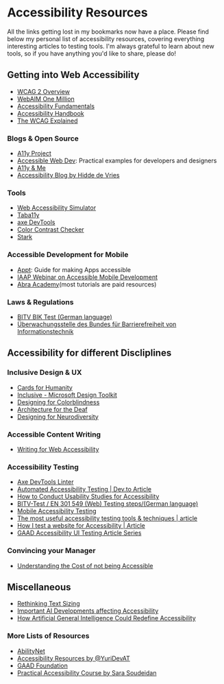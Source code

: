 # Accessibility Resources

All the links getting lost in my bookmarks now have a place. Please find below my personal list of accessibility resources, covering everything interesting articles to testing tools. I'm always grateful to learn about new tools, so if you have anything you'd like to share, please do!

## Getting into Web Accessibility

- [WCAG 2 Overview](https://www.w3.org/WAI/standards-guidelines/wcag/)
- [WebAIM One Million](https://webaim.org/projects/million/)
- [Accessibility Fundamentals](https://www.w3.org/WAI/fundamentals/)
- [Accessibility Handbook](https://accessibilityhandbook.com/)
- [The WCAG Explained](https://www.getstark.co/wcag-explained/)

### Blogs & Open Source 
- [A11y Project](https://www.a11yproject.com/)
- [Accessible Web Dev](https://accessibleweb.dev/): Practical examples for developers and designers
- [A11y & Me](https://a11y.me/)
- [Accessibility Blog by Hidde de Vries](https://hidde.blog/)

### Tools 
- [Web Accessibility Simulator](https://chromewebstore.google.com/detail/web-disability-simulator/olioanlbgbpmdlgjnnampnnlohigkjla?hl=en)
- [Taba11y](https://chromewebstore.google.com/detail/taba11y/aocppmckdocdjkphmofnklcjhdidgmga?hl=en)
- [axe DevTools](https://chromewebstore.google.com/detail/axe-devtools-web-accessib/lhdoppojpmngadmnindnejefpokejbdd?utm_source=deque.com&utm_medium=referral&utm_campaign=axe-devtools_pricing_free)
- [Color Contrast Checker](https://colourcontrast.cc/)
- [Stark](https://www.getstark.co/)

### Accessible Development for Mobile
- [Appt](https://appt.org/en/): Guide for making Apps accessible
- [IAAP Webinar on Accessible Mobile Development](https://iaap-nordic.org/en/whats-up/recorded-events/)
- [Abra Academy](https://abra.ai/products/academy)(most tutorials are paid resources)

### Laws & Regulations 

- [BITV BIK Test (German language)](https://bitvtest.de/)
- [Überwachungsstelle des Bundes für Barrierefreiheit von Informationstechnik](https://www.bfit-bund.de/DE/Downloads/downloads.html)

## Accessibility for different Discliplines

### Inclusive Design & UX

- [Cards for Humanity](https://cardsforhumanity.frog.co/)
- [Inclusive - Microsoft Design Toolkit](https://inclusive.microsoft.design/tools-and-activities/InclusiveActivityCards.pdf)
- [Designing for Colorblindness](https://uxdesign.cc/color-blindness-in-user-interfaces-66c27331b858)
- [Architecture for the Deaf](https://www.youtube.com/watch?v=FNGp1aviGvE)
- [Designing for Neurodiversity](https://dwpdigital.blog.gov.uk/2022/06/30/designing-accessible-services-dont-exclude-the-neurodiverse/)

### Accessible Content Writing

- [ Writing for Web Accessibility](https://www.w3.org/WAI/tips/writing/)

### Accessibility Testing 
- [Axe DevTools Linter](https://www.deque.com/axe/devtools/linter/)
- [Automated Accessibility Testing | Dev.to Article](https://dev.to/steady5063/automated-accessibility-part-1-linting-5378)
- [How to Conduct Usability Studies for Accessibility](https://www.nngroup.com/reports/how-to-conduct-usability-studies-accessibility/)
- [BITV-Test / EN 301 549 (Web) Testing steps/(German language)](https://bitvtest.de/pruefverfahren/bitv-20-web)
- [Mobile Accessibility Testing](https://www.accessarmada.com/blog/why-are-there-no-mobile-accessibility-guidelines-in-wcag/)
- [The most useful accessibility testing tools & techniques | article ](https://dev.to/sapegin/the-most-useful-accessibility-testing-tools-and-techniques-5cka)
- [How I test a website for Accessibility | Article](https://dev.to/ilizette/how-i-test-a-website-for-accessibility-167g)
- [GAAD Accessibility UI Testing Article Series](https://dev.to/steady5063/series/27341)

### Convincing your Manager
- [Understanding the Cost of not being Accessible](https://karlgroves.com/understanding-the-cost-of-not-being-accessible/)

## Miscellaneous
- [Rethinking Text Sizing](https://scribe.rip/airbnb-engineering/rethinking-text-resizing-on-web-1047b12d2881)
- [Important AI Developments affecting Accessibility](https://convergeaccessibility.com/2024/05/23/two_important_ai_developments_affecting_accessibility/)
- [How Artificial General Intelligence Could Redefine Accessibility](https://www.forbes.com/sites/forbesbusinesscouncil/2024/02/02/how-artificial-general-intelligence-could-redefine-accessibility/)

### More Lists of Resources
- [AbilityNet](https://abilitynet.org.uk/accessibility-services/useful-resources)
- [Accessibility Resources by @YuriDevAT](https://github.com/YuriDevAT/a11y-resources)
- [GAAD Foundation](https://gaad.foundation/)
- [Practical Accessibility Course by Sara Soudeidan](https://practical-accessibility.today/)

